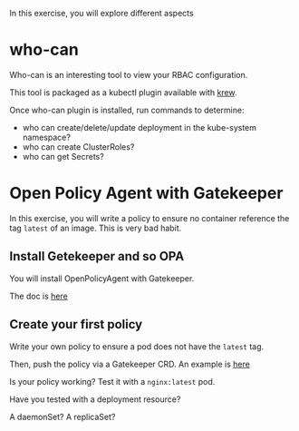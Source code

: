 
In this exercise, you will explore different aspects 

# who-can

Who-can is an interesting tool to view your RBAC configuration.

This tool is packaged as a kubectl plugin available with [krew](https://github.com/kubernetes-sigs/krew).

Once who-can plugin is installed, run commands to determine:
* who can create/delete/update deployment in the kube-system namespace?
* who can create ClusterRoles?
* who can get Secrets?

# Open Policy Agent with Gatekeeper

In this exercise, you will write a policy to ensure no container reference the tag `latest` of an image.
This is very bad habit.

## Install Getekeeper and so OPA

You will install OpenPolicyAgent with Gatekeeper.


The doc is [here](https://open-policy-agent.github.io/gatekeeper/website/docs/install/)

## Create your first policy

Write your own policy to ensure a pod does not have the `latest` tag.

Then, push the policy via a Gatekeeper CRD.
An example is [here](https://github.com/open-policy-agent/gatekeeper/blob/master/example/templates/k8srequiredlabels_template.yaml)


Is your policy working? Test it with a `nginx:latest` pod.

Have you tested with a deployment resource? 

A daemonSet? A replicaSet?
